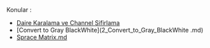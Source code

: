Konular :

 - [Daire Karalama ve Channel Sifirlama](1_Daire_Karalama_ve_Channel_Sifirlama.md)
 - [Convert to Gray BlackWhite](2_Convert_to_Gray_BlackWhite .md)
 - [Sprace Matrix.md](7_Sprace_Matrix.md)
